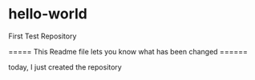 # hello-world
First Test Repository

===== This Readme file lets you know what has been changed ======

today, I just created the repository
